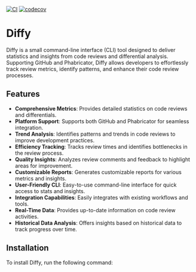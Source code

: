 

[![CI](https://github.com/moisesvega/diffy/actions/workflows/go.yml/badge.svg)](https://github.com/moisesvega/diffy/actions/workflows/go.yml)
[![codecov](https://codecov.io/gh/moisesvega/diffy/graph/badge.svg?token=FNAXMLNR2D)](https://codecov.io/gh/moisesvega/diffy)

# Diffy

Diffy is a small command-line interface (CLI) tool designed to deliver 
statistics and insights from code reviews and differential analysis.
Supporting GitHub and Phabricator, Diffy allows developers to 
effortlessly track review metrics, identify patterns, and enhance their code 
review processes.

## Features

- **Comprehensive Metrics**: Provides detailed statistics on code reviews and differentials.
- **Platform Support**: Supports both GitHub and Phabricator for seamless integration.
- **Trend Analysis**: Identifies patterns and trends in code reviews to improve development practices.
- **Efficiency Tracking**: Tracks review times and identifies bottlenecks in the review process.
- **Quality Insights**: Analyzes review comments and feedback to highlight areas for improvement.
- **Customizable Reports**: Generates customizable reports for various metrics and insights.
- **User-Friendly CLI**: Easy-to-use command-line interface for quick access to stats and insights.
- **Integration Capabilities**: Easily integrates with existing workflows and tools.
- **Real-Time Data**: Provides up-to-date information on code review activities.
- **Historical Data Analysis**: Offers insights based on historical data to track progress over time.

## Installation

To install Diffy, run the following command:
